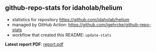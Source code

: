 ## github-repo-stats for idaholab/helium

- statistics for repository https://github.com/idaholab/helium
- managed by GitHub Action: https://github.com/jgehrcke/github-repo-stats
- workflow that created this README: `update-stats`

**Latest report PDF**: [report.pdf](https://github.com/idaholab/repository-statistics/raw/main/idaholab/helium/latest-report/report.pdf)

